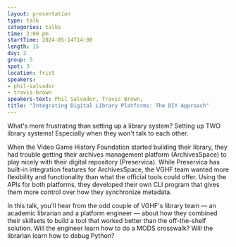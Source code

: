 ```yaml
---
layout: presentation
type: talk
categories: talks
time: 2:00 pm
startTime: 2024-05-14T14:00
length: 15
day: 2
group: 5
spot: 3
location: frist
speakers:
- phil-salvador
- travis-brown
speakers-text: Phil Salvador, Travis Brown,
title: "Integrating Digital Library Platforms: The DIY Approach"
---
```

What's more frustrating than setting up a library system? Setting up TWO library systems! Especially when they won't talk to each other.

When the Video Game History Foundation started building their library, they had trouble getting their archives management platform (ArchivesSpace) to play nicely with their digital repository (Preservica). While Preservica has built-in integration features for ArchivesSpace, the VGHF team wanted more flexibility and functionality than what the official tools could offer. Using the APIs for both platforms, they developed their own CLI program that gives them more control over how they synchronize metadata.

In this talk, you'll hear from the odd couple of VGHF's library team — an academic librarian and a platform engineer — about how they combined their skillsets to build a tool that worked better than the off-the-shelf solution. Will the engineer learn how to do a MODS crosswalk? Will the librarian learn how to debug Python?
